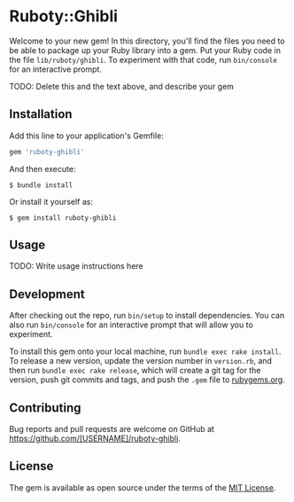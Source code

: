 # Ruboty::Ghibli

Welcome to your new gem! In this directory, you'll find the files you need to be able to package up your Ruby library into a gem. Put your Ruby code in the file `lib/ruboty/ghibli`. To experiment with that code, run `bin/console` for an interactive prompt.

TODO: Delete this and the text above, and describe your gem

## Installation

Add this line to your application's Gemfile:

```ruby
gem 'ruboty-ghibli'
```

And then execute:

    $ bundle install

Or install it yourself as:

    $ gem install ruboty-ghibli

## Usage

TODO: Write usage instructions here

## Development

After checking out the repo, run `bin/setup` to install dependencies. You can also run `bin/console` for an interactive prompt that will allow you to experiment.

To install this gem onto your local machine, run `bundle exec rake install`. To release a new version, update the version number in `version.rb`, and then run `bundle exec rake release`, which will create a git tag for the version, push git commits and tags, and push the `.gem` file to [rubygems.org](https://rubygems.org).

## Contributing

Bug reports and pull requests are welcome on GitHub at https://github.com/[USERNAME]/ruboty-ghibli.


## License

The gem is available as open source under the terms of the [MIT License](https://opensource.org/licenses/MIT).
